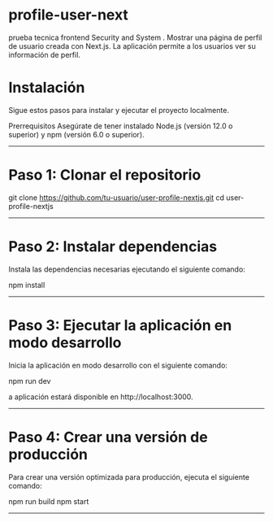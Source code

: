 # profile-user-next
prueba tecnica frontend Security and System . Mostrar una página de perfil de usuario creada con Next.js. La aplicación permite a los usuarios ver su información de perfil.

# Instalación
Sigue estos pasos para instalar y ejecutar el proyecto localmente.

Prerrequisitos
Asegúrate de tener instalado Node.js (versión 12.0 o superior) y npm (versión 6.0 o superior). 
<hr/>

# Paso 1: Clonar el repositorio
git clone https://github.com/tu-usuario/user-profile-nextjs.git
cd user-profile-nextjs
<hr/>

# Paso 2: Instalar dependencias
Instala las dependencias necesarias ejecutando el siguiente comando:

npm install
<hr/>

# Paso 3: Ejecutar la aplicación en modo desarrollo
Inicia la aplicación en modo desarrollo con el siguiente comando:

npm run dev

a aplicación estará disponible en http://localhost:3000.
<hr/>

# Paso 4: Crear una versión de producción
Para crear una versión optimizada para producción, ejecuta el siguiente comando:

npm run build
npm start
<hr/>
